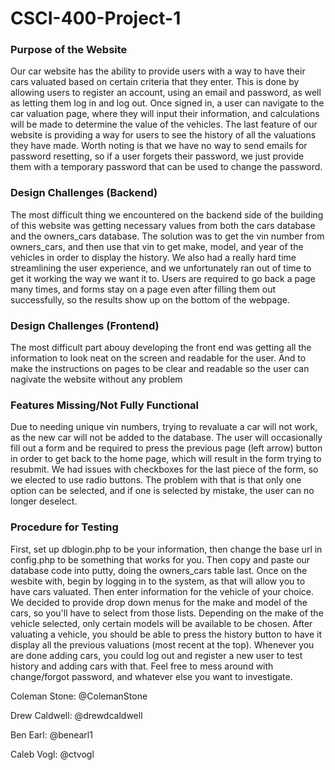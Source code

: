 # CSCI-400-Project-1

<h3>Purpose of the Website</h3>
<p>Our car website has the ability to provide users with a way to have their cars valuated
based on certain criteria that they enter. This is done by allowing users to register
an account, using an email and password, as well as letting them log in and log out.
Once signed in, a user can navigate to the car valuation page, where they will input their
information, and calculations will be made to determine the value of the vehicles. The last
feature of our website is providing a way for users to see the history of all the valuations they have made. Worth noting is that we have no way to send emails for password resetting, so if a user forgets their password, we just provide them with a temporary password that can be used to change the password. </p>

<h3>Design Challenges (Backend)</h3>
<p>The most difficult thing we encountered on the backend side of the building of this website was getting necessary values from both the cars database and the owners_cars database. The solution was to get the vin number from owners_cars, and then use that vin to get make, model, and year of the vehicles in order to display the history. We also had a really hard time streamlining the user experience, and we unfortunately ran out of time to get it working the way we want it to. Users are required to go back a page many times, and forms stay on a page even after filling them out successfully, so the results show up on the bottom of the webpage.</p>

<h3>Design Challenges (Frontend)</h3>
<p>The most difficult part abouy developing the front end was getting all the information to look neat on the screen and readable for the user. And to make the instructions on pages to be clear and readable so the user can nagivate the website without any problem</p>

<h3>Features Missing/Not Fully Functional</h3>
<p>Due to needing unique vin numbers, trying to revaluate a car will not work, as the new car will not be added to the database. The user will occasionally fill out a form and be required to press the previous page (left arrow) button in order to get back to the home page, which will result in the form trying to resubmit. We had issues with checkboxes for the last piece of the form, so we elected to use radio buttons. The problem with that is that only one option can be selected, and if one is selected by mistake, the user can no longer deselect. </p>

<h3>Procedure for Testing</h3>
<p>First, set up dblogin.php to be your information, then change the base url in config.php to be something that works for you. Then copy and paste our database code into putty, doing the owners_cars table last. 
Once on the wesbite with, begin by logging in to the system, as that will allow you to have cars valuated. Then enter information for the vehicle of your choice. We decided to provide drop down menus for the make and model of the cars, so you'll have to select from those lists. Depending on the make of the vehicle selected, only certain models will be available to be chosen. 
After valuating a vehicle, you should be able to press the history button to have it display all the previous valuations (most recent at the top). Whenever you are done adding cars, you could log out and register a new user to test history and adding cars with that.
Feel free to mess around with change/forgot password, and whatever else you want to investigate.</p>

<p>Coleman Stone: @ColemanStone</p>
<p>Drew Caldwell: @drewdcaldwell</p>
<p>Ben Earl: @benearl1</p>
<p>Caleb Vogl: @ctvogl</p>
